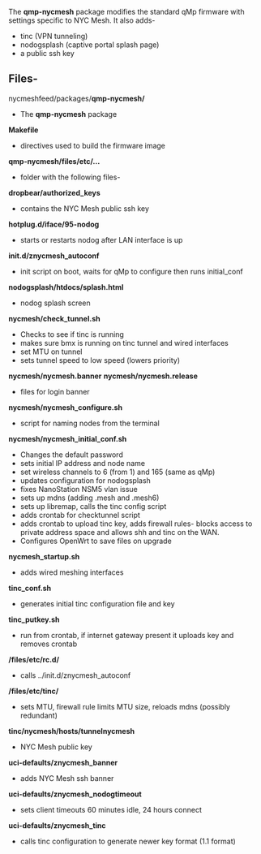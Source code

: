 The **qmp-nycmesh** package modifies the standard qMp firmware with settings specific to NYC Mesh. It also adds-
* tinc (VPN tunneling)
* nodogsplash (captive portal splash page)
* a public ssh key
 

## Files-  
nycmeshfeed/packages/**qmp-nycmesh/**  
* The **qmp-nycmesh** package  

**Makefile**  
* directives used to build the firmware image

**qmp-nycmesh/files/etc/...**  
* folder with the following files-  

**dropbear/authorized_keys**  
* contains the NYC Mesh public ssh key

**hotplug.d/iface/95-nodog**  
* starts or restarts nodog after LAN interface is up

**init.d/znycmesh_autoconf**  
* init script on boot, waits for qMp to configure then runs initial_conf

**nodogsplash/htdocs/splash.html**  
* nodog splash screen

**nycmesh/check_tunnel.sh**
* Checks to see if tinc is running  
* makes sure bmx is running on tinc tunnel and wired interfaces  
* set MTU on tunnel  
* sets tunnel speed to low speed (lowers priority)  

**nycmesh/nycmesh.banner**
**nycmesh/nycmesh.release**  
* files for login banner  

**nycmesh/nycmesh_configure.sh**
* script for naming nodes from the terminal
		
**nycmesh/nycmesh_initial_conf.sh** 
* Changes the default password
* sets initial IP address and node name
* set wireless channels to 6 (from 1) and 165 (same as qMp)
* updates configuration for nodogsplash
* fixes NanoStation NSM5 vlan issue
* sets up mdns (adding .mesh and .mesh6)
* sets up libremap, calls the tinc config script
* adds crontab for checktunnel script
* adds crontab to upload tinc key, adds firewall rules- blocks access to private address space and allows shh and tinc on the WAN. 
* Configures OpenWrt to save files on upgrade

**nycmesh_startup.sh**
* adds wired meshing interfaces 

**tinc_conf.sh**
* generates initial tinc configuration file and key

**tinc_putkey.sh**
* run from crontab, if internet gateway present it uploads key and removes crontab

**/files/etc/rc.d/**
* calls ../init.d/znycmesh_autoconf

**/files/etc/tinc/**
* sets MTU, firewall rule limits MTU size, reloads mdns (possibly redundant)

**tinc/nycmesh/hosts/tunnelnycmesh**
* NYC Mesh public key

**uci-defaults/znycmesh_banner**
* adds NYC Mesh ssh banner

**uci-defaults/znycmesh_nodogtimeout**
* sets client timeouts 60 minutes idle, 24 hours connect

**uci-defaults/znycmesh_tinc**
* calls tinc configuration to generate newer key format (1.1 format)


